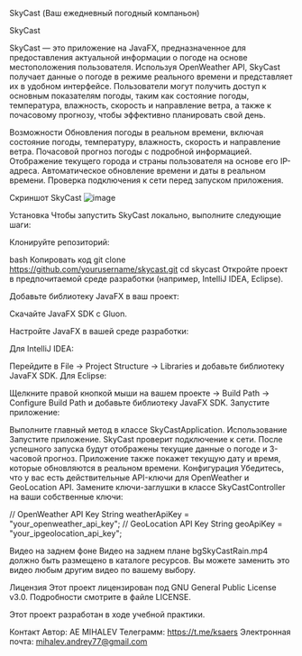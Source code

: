 SkyCast (Ваш ежедневный погодный компаньон)

SkyCast

SkyCast — это приложение на JavaFX, предназначенное для предоставления актуальной информации о погоде на основе местоположения пользователя. Используя OpenWeather API, SkyCast получает данные о погоде в режиме реального времени и представляет их в удобном интерфейсе. Пользователи могут получить доступ к основным показателям погоды, таким как состояние погоды, температура, влажность, скорость и направление ветра, а также к почасовому прогнозу, чтобы эффективно планировать свой день.

Возможности
Обновления погоды в реальном времени, включая состояние погоды, температуру, влажность, скорость и направление ветра.
Почасовой прогноз погоды с подробной информацией.
Отображение текущего города и страны пользователя на основе его IP-адреса.
Автоматическое обновление времени и даты в реальном времени.
Проверка подключения к сети перед запуском приложения.

Скриншот SkyCast
![image](https://github.com/Ksaers/SkyCast/assets/61120576/45c881cc-6b42-4190-8ed7-e2a130f02518)

Установка
Чтобы запустить SkyCast локально, выполните следующие шаги:

Клонируйте репозиторий:

bash
Копировать код
git clone https://github.com/yourusername/skycast.git
cd skycast
Откройте проект в предпочитаемой среде разработки (например, IntelliJ IDEA, Eclipse).

Добавьте библиотеку JavaFX в ваш проект:

Скачайте JavaFX SDK с Gluon.

Настройте JavaFX в вашей среде разработки:

Для IntelliJ IDEA:

Перейдите в File -> Project Structure -> Libraries и добавьте библиотеку JavaFX SDK.
Для Eclipse:

Щелкните правой кнопкой мыши на вашем проекте -> Build Path -> Configure Build Path и добавьте библиотеку JavaFX SDK.
Запустите приложение:

Выполните главный метод в классе SkyCastApplication.
Использование
Запустите приложение.
SkyCast проверит подключение к сети.
После успешного запуска будут отображены текущие данные о погоде и 3-часовой прогноз.
Приложение также покажет текущую дату и время, которые обновляются в реальном времени.
Конфигурация
Убедитесь, что у вас есть действительные API-ключи для OpenWeather и GeoLocation API. Замените ключи-заглушки в классе SkyCastController на ваши собственные ключи:

// OpenWeather API Key
String weatherApiKey = "your_openweather_api_key";
// GeoLocation API Key
String geoApiKey = "your_ipgeolocation_api_key";

Видео на заднем фоне
Видео на заднем плане bgSkyCastRain.mp4 должно быть размещено в каталоге ресурсов. Вы можете заменить это видео любым другим видео по вашему выбору.

Лицензия
Этот проект лицензирован под GNU General Public License v3.0. Подробности смотрите в файле LICENSE.

Этот проект разработан в ходе учебной практики.

Контакт
Автор: AE MIHALEV
Телеграмм: https://t.me/ksaers
Электронная почта: mihalev.andrey77@gmail.com






